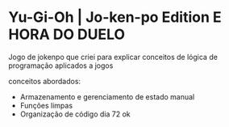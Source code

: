 # Yu-Gi-Oh | Jo-ken-po Edition  E HORA DO DUELO

Jogo de jokenpo que criei para explicar conceitos de lógica de programação aplicados a jogos

conceitos abordados:

- Armazenamento e gerenciamento de estado manual
- Funções limpas
- Organização de código
dia 72 ok